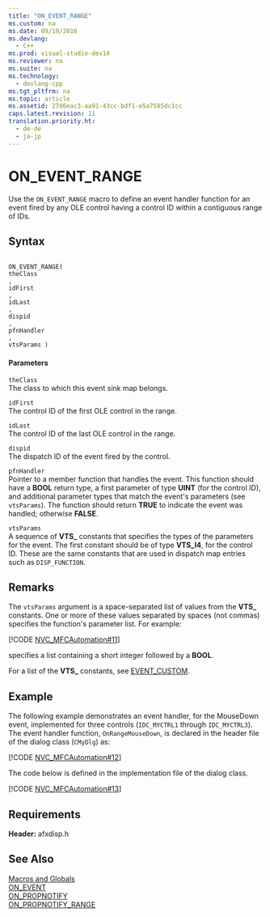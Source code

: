 ```yaml
---
title: "ON_EVENT_RANGE"
ms.custom: na
ms.date: 09/19/2016
ms.devlang: 
  - C++
ms.prod: visual-studio-dev14
ms.reviewer: na
ms.suite: na
ms.technology: 
  - devlang-cpp
ms.tgt_pltfrm: na
ms.topic: article
ms.assetid: 27d6eac3-aa91-43cc-bdf1-e5a7585dc1cc
caps.latest.revision: 11
translation.priority.ht: 
  - de-de
  - ja-jp
---
```

# ON_EVENT_RANGE
Use the `ON_EVENT_RANGE` macro to define an event handler function for an event fired by any OLE control having a control ID within a contiguous range of IDs.  
  
## Syntax  
  
```  
  
ON_EVENT_RANGE(  
theClass  
,   
idFirst  
,   
idLast  
,   
dispid  
,   
pfnHandler  
,   
vtsParams )  
```  
  
#### Parameters  
 `theClass`  
 The class to which this event sink map belongs.  
  
 `idFirst`  
 The control ID of the first OLE control in the range.  
  
 `idLast`  
 The control ID of the last OLE control in the range.  
  
 `dispid`  
 The dispatch ID of the event fired by the control.  
  
 `pfnHandler`  
 Pointer to a member function that handles the event. This function should have a **BOOL** return type, a first parameter of type **UINT** (for the control ID), and additional parameter types that match the event's parameters (see `vtsParams`). The function should return **TRUE** to indicate the event was handled; otherwise **FALSE**.  
  
 `vtsParams`  
 A sequence of **VTS_** constants that specifies the types of the parameters for the event. The first constant should be of type **VTS_I4**, for the control ID. These are the same constants that are used in dispatch map entries such as `DISP_FUNCTION`.  
  
## Remarks  
 The `vtsParams` argument is a space-separated list of values from the **VTS_** constants. One or more of these values separated by spaces (not commas) specifies the function's parameter list. For example:  
  
 [!CODE [NVC_MFCAutomation#11](../CodeSnippet/VS_Snippets_Cpp/NVC_MFCAutomation#11)]  
  
 specifies a list containing a short integer followed by a **BOOL**.  
  
 For a list of the **VTS_** constants, see [EVENT_CUSTOM](../vs140/EVENT_CUSTOM.md).  
  
## Example  
 The following example demonstrates an event handler, for the MouseDown event, implemented for three controls (`IDC_MYCTRL1` through `IDC_MYCTRL3`). The event handler function, `OnRangeMouseDown`, is declared in the header file of the dialog class (`CMyDlg`) as:  
  
 [!CODE [NVC_MFCAutomation#12](../CodeSnippet/VS_Snippets_Cpp/NVC_MFCAutomation#12)]  
  
 The code below is defined in the implementation file of the dialog class.  
  
 [!CODE [NVC_MFCAutomation#13](../CodeSnippet/VS_Snippets_Cpp/NVC_MFCAutomation#13)]  
  
## Requirements  
 **Header:** afxdisp.h  
  
## See Also  
 [Macros and Globals](../vs140/MFC-Macros-and-Globals.md)   
 [ON_EVENT](../vs140/ON_EVENT.md)   
 [ON_PROPNOTIFY](../vs140/ON_PROPNOTIFY.md)   
 [ON_PROPNOTIFY_RANGE](../vs140/ON_PROPNOTIFY_RANGE.md)
